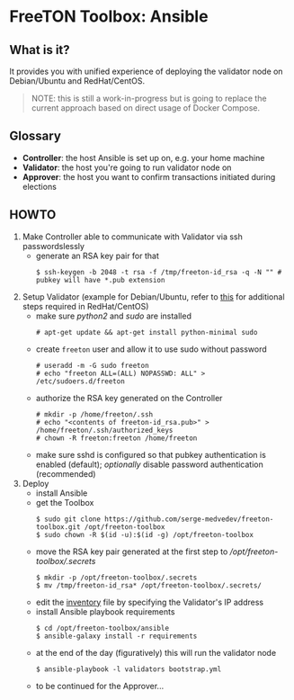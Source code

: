 # FreeTON Toolbox: Ansible

## What is it?

It provides you with unified experience of deploying the validator node on Debian/Ubuntu and RedHat/CentOS.

> NOTE: this is still a work-in-progress but is going to replace the current approach based on direct usage of Docker Compose.

## Glossary

* __Controller__: the host Ansible is set up on, e.g. your home machine
* __Validator__: the host you're going to run validator node on
* __Approver__: the host you want to confirm transactions initiated during elections

## HOWTO

1. Make Controller able to communicate with Validator via ssh passwordslessly
    - generate an RSA key pair for that
      ```console
      $ ssh-keygen -b 2048 -t rsa -f /tmp/freeton-id_rsa -q -N "" # pubkey will have *.pub extension
      ```
1. Setup Validator (example for Debian/Ubuntu, refer to [this](test/vagrant/centos/bootstrap.sh) for additional steps required in RedHat/CentOS)
    - make sure _python2_ and _sudo_ are installed
      ```console
      # apt-get update && apt-get install python-minimal sudo
      ```
    - create `freeton` user and allow it to use sudo without password
      ```console
      # useradd -m -G sudo freeton
      # echo "freeton ALL=(ALL) NOPASSWD: ALL" > /etc/sudoers.d/freeton
      ```
    - authorize the RSA key generated on the Controller
      ```console
      # mkdir -p /home/freeton/.ssh
      # echo "<contents of freeton-id_rsa.pub>" > /home/freeton/.ssh/authorized_keys
      # chown -R freeton:freeton /home/freeton
      ```
    - make sure sshd is configured so that pubkey authentication is enabled (default);
    _optionally_ disable password authentication (recommended)
1. Deploy
    - install Ansible
    - get the Toolbox
      ```console
      $ sudo git clone https://github.com/serge-medvedev/freeton-toolbox.git /opt/freeton-toolbox
      $ sudo chown -R $(id -u):$(id -g) /opt/freeton-toolbox
      ```
    - move the RSA key pair generated at the first step to _/opt/freeton-toolbox/.secrets_
      ```console
      $ mkdir -p /opt/freeton-toolbox/.secrets
      $ mv /tmp/freeton-id_rsa* /opt/freeton-toolbox/.secrets/
      ```
    - edit the [inventory](inventory) file by specifying the Validator's IP address
    - install Ansible playbook requirements
      ```console
      $ cd /opt/freeton-toolbox/ansible
      $ ansible-galaxy install -r requirements
    - at the end of the day (figuratively) this will run the validator node
      ```console
      $ ansible-playbook -l validators bootstrap.yml
      ```
    - to be continued for the Approver...